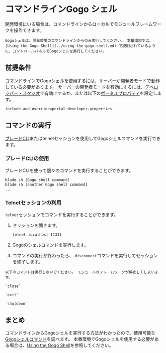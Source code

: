 # コマンドラインGogo シェル

開発環境にいる場合は、コマンドラインからローカルでモジュールフレームワークを操作できます。

```{warning}
Gogoシェルは、開発環境のコマンドラインからのみ実行してください。 本番環境では、 [Using the Gogo Shell](../using-the-gogo-shell.md) で説明されているように、コントロールパネルでGogoシェルを実行してください。
```

## 前提条件

コマンドラインでGogoシェルを使用するには、サーバーが開発者モードで動作している必要があります。 サーバーの開発者モードを有効にするには、[デベロッパー・スタジオ](../../../developing-applications/tooling/developer-studio.md)で有効にするか、または以下の[ポータルプロパティ](../../../installation-and-upgrades/reference/portal-properties.md)を設定します。

``` properties
include-and-override=portal-developer.properties
```

## コマンドの実行

[ブレードCLI](../../../developing-applications/tooling/blade-cli/installing-and-updating-blade-cli.md)またはtelnetセッションを使用してGogoシェルコマンドを実行できます。

### ブレードCLIの使用

ブレードCLIを使って個々のコマンドを実行することができます。

``` bash
blade sh [Gogo shell command]
blade sh [another Gogo shell command]
...
```

### Telnetセッションの利用

`telnet`セッションでコマンドを実行することができます。

1.  セッションを開きます。

    ``` bash
    telnet localhost 11311
    ```

2.  Gogoのシェルコマンドを実行します。

3.  コマンドの実行が終わったら、 `disconnect`コマンドを実行してセッションを終了します。

<!-- end list -->

```{warning}
以下のコマンドは実行しないでください。 モジュールのフレームワークが停止してしまいます。

`close`

`exit`

`shutdown`
```

## まとめ

コマンドラインからGogoシェルを実行する方法がわかったので、使用可能な[Gogoシェルコマンド](./gogo-shell-commands.md)を調べます。 本番環境でGogoシェルを使用する必要がある場合は、[Using the Gogo Shell](../using-the-gogo-shell.md)を参照してください。
